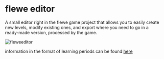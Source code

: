 # flewe editor
A small editor right in the flewe game project that allows you to easily create new levels, modify existing ones, and export where you need to go in a ready-made version, processed by the game.

![fleweeditor](https://github.com/user-attachments/assets/51d830e5-0281-46fc-99be-e8abf252c8a8)

information in the format of learning periods can be found [here](https://github.com/pett1c/Lern-Perioden/tree/main/Lern-Periode_8)

